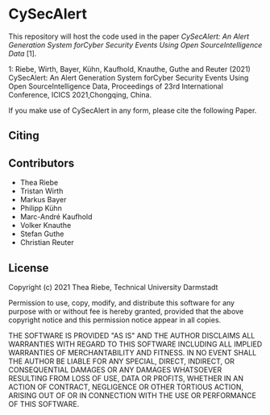 # CySecAlert

This repository will host the code used in the paper _CySecAlert: An Alert Generation System forCyber Security Events Using Open SourceIntelligence Data_ [1].

1: Riebe, Wirth, Bayer, Kühn, Kaufhold, Knauthe, Guthe and Reuter (2021) CySecAlert: An Alert Generation System forCyber Security Events Using Open SourceIntelligence Data, Proceedings of 23rd International Conference, ICICS 2021,Chongqing, China. 

If you make use of CySecAlert in any form, please cite the following Paper.

## Citing



## Contributors

- Thea Riebe
- Tristan Wirth
- Markus Bayer
- Philipp Kühn
- Marc-André Kaufhold 
- Volker Knauthe
- Stefan Guthe
- Christian Reuter 

## License

Copyright (c) 2021 Thea Riebe, Technical University Darmstadt

Permission to use, copy, modify, and distribute this software for any
purpose with or without fee is hereby granted, provided that the above
copyright notice and this permission notice appear in all copies.

THE SOFTWARE IS PROVIDED "AS IS" AND THE AUTHOR DISCLAIMS ALL WARRANTIES
WITH REGARD TO THIS SOFTWARE INCLUDING ALL IMPLIED WARRANTIES OF
MERCHANTABILITY AND FITNESS. IN NO EVENT SHALL THE AUTHOR BE LIABLE FOR
ANY SPECIAL, DIRECT, INDIRECT, OR CONSEQUENTIAL DAMAGES OR ANY DAMAGES
WHATSOEVER RESULTING FROM LOSS OF USE, DATA OR PROFITS, WHETHER IN AN
ACTION OF CONTRACT, NEGLIGENCE OR OTHER TORTIOUS ACTION, ARISING OUT OF
OR IN CONNECTION WITH THE USE OR PERFORMANCE OF THIS SOFTWARE.
